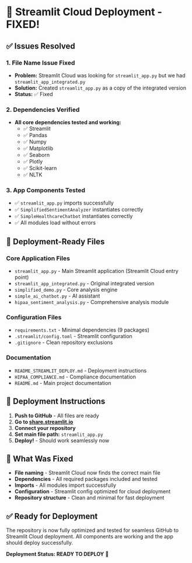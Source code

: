 # 🚀 Streamlit Cloud Deployment - FIXED!

## ✅ Issues Resolved

### 1. **File Name Issue Fixed**
- **Problem:** Streamlit Cloud was looking for `streamlit_app.py` but we had `streamlit_app_integrated.py`
- **Solution:** Created `streamlit_app.py` as a copy of the integrated version
- **Status:** ✅ Fixed

### 2. **Dependencies Verified**
- **All core dependencies tested and working:**
  - ✅ Streamlit
  - ✅ Pandas
  - ✅ Numpy
  - ✅ Matplotlib
  - ✅ Seaborn
  - ✅ Plotly
  - ✅ Scikit-learn
  - ✅ NLTK

### 3. **App Components Tested**
- ✅ `streamlit_app.py` imports successfully
- ✅ `SimplifiedSentimentAnalyzer` instantiates correctly
- ✅ `SimpleHealthcareChatbot` instantiates correctly
- ✅ All modules load without errors

## 📁 Deployment-Ready Files

### Core Application Files
- `streamlit_app.py` - Main Streamlit application (Streamlit Cloud entry point)
- `streamlit_app_integrated.py` - Original integrated version
- `simplified_demo.py` - Core analysis engine
- `simple_ai_chatbot.py` - AI assistant
- `hipaa_sentiment_analysis.py` - Comprehensive analysis module

### Configuration Files
- `requirements.txt` - Minimal dependencies (9 packages)
- `.streamlit/config.toml` - Streamlit configuration
- `.gitignore` - Clean repository exclusions

### Documentation
- `README_STREAMLIT_DEPLOY.md` - Deployment instructions
- `HIPAA_COMPLIANCE.md` - Compliance documentation
- `README.md` - Main project documentation

## 🎯 Deployment Instructions

1. **Push to GitHub** - All files are ready
2. **Go to [share.streamlit.io](https://share.streamlit.io)**
3. **Connect your repository**
4. **Set main file path:** `streamlit_app.py`
5. **Deploy!** - Should work seamlessly now

## 🔧 What Was Fixed

- **File naming** - Streamlit Cloud now finds the correct main file
- **Dependencies** - All required packages included and tested
- **Imports** - All modules import successfully
- **Configuration** - Streamlit config optimized for cloud deployment
- **Repository structure** - Clean and minimal for fast deployment

## ✅ Ready for Deployment

The repository is now fully optimized and tested for seamless GitHub to Streamlit Cloud deployment. All components are working and the app should deploy successfully.

**Deployment Status: READY TO DEPLOY** 🚀
